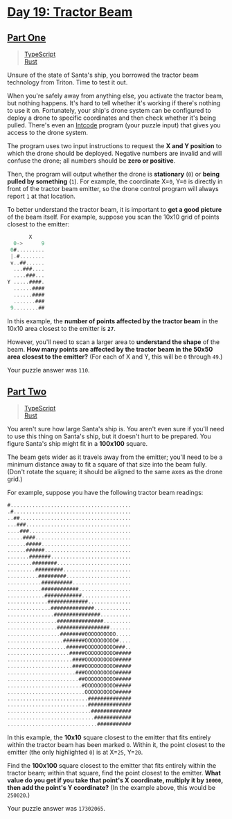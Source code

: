 # [Day 19: Tractor Beam](https://adventofcode.com/2019/day/19)

## [Part One](https://adventofcode.com/2019/day/19#part1)

> [TypeScript](/solutions/typescript/2019/19/part_one.ts)\
> [Rust](/solutions/rust/2019/19/src/lib.rs)

Unsure of the state of Santa's ship, you borrowed the tractor beam technology
from Triton. Time to test it out.

When you're safely away from anything else, you activate the tractor beam, but
nothing happens. It's hard to tell whether it's working if there's nothing to
use it on. Fortunately, your ship's drone system can be configured to deploy a
drone to specific coordinates and then check whether it's being pulled. There's
even an [Intcode](../09) program (your puzzle input) that gives you access to
the drone system.

The program uses two input instructions to request the **X and Y position** to
which the drone should be deployed. Negative numbers are invalid and will
confuse the drone; all numbers should be **zero or positive**.

Then, the program will output whether the drone is **stationary** (`0`) or
**being pulled by something** (`1`). For example, the coordinate X=`0`, Y=`0`
is directly in front of the tractor beam emitter, so the drone control program
will always report `1` at that location.

To better understand the tractor beam, it is important to **get a good**
**picture** of the beam itself. For example, suppose you scan the 10x10 grid of
points closest to the emitter:

```rs
       X
  0->      9
 0#.........
 |.#........
 v..##......
  ...###....
  ....###...
Y .....####.
  ......####
  ......####
  .......###
 9........##
```

In this example, the **number of points affected by the tractor beam** in the
10x10 area closest to the emitter is **`27`**.

However, you'll need to scan a larger area to **understand the shape** of the
beam. **How many points are affected by the tractor beam in the 50x50 area**
**closest to the emitter?** (For each of X and Y, this will be `0` through
`49`.)

Your puzzle answer was `110`.

## [Part Two](https://adventofcode.com/2019/day/19#part2)

> [TypeScript](/solutions/typescript/2019/19/part_two.ts)\
> [Rust](/solutions/rust/2019/19/src/lib.rs)

You aren't sure how large Santa's ship is. You aren't even sure if you'll need
to use this thing on Santa's ship, but it doesn't hurt to be prepared. You
figure Santa's ship might fit in a **100x100** square.

The beam gets wider as it travels away from the emitter; you'll need to be a
minimum distance away to fit a square of that size into the beam fully. (Don't
rotate the square; it should be aligned to the same axes as the drone grid.)

For example, suppose you have the following tractor beam readings:

```rs
#.......................................
.#......................................
..##....................................
...###..................................
....###.................................
.....####...............................
......#####.............................
......######............................
.......#######..........................
........########........................
.........#########......................
..........#########.....................
...........##########...................
...........############.................
............############................
.............#############..............
..............##############............
...............###############..........
................###############.........
................#################.......
.................########0OOOOOOOOO.....
..................#######OOOOOOOOOO#....
...................######OOOOOOOOOO###..
....................#####OOOOOOOOOO#####
.....................####OOOOOOOOOO#####
.....................####OOOOOOOOOO#####
......................###OOOOOOOOOO#####
.......................##OOOOOOOOOO#####
........................#OOOOOOOOOO#####
.........................OOOOOOOOOO#####
..........................##############
..........................##############
...........................#############
............................############
.............................###########
```

In this example, the **10x10** square closest to the emitter that fits entirely
within the tractor beam has been marked `O`. Within it, the point closest to
the emitter (the only highlighted `0`) is at X=`25`, Y=`20`.

Find the **100x100** square closest to the emitter that fits entirely within
the tractor beam; within that square, find the point closest to the emitter.
**What value do you get if you take that point's X coordinate, multiply it**
**by `10000`, then add the point's Y coordinate?** (In the example above, this
would be `250020`.)

Your puzzle answer was `17302065`.
